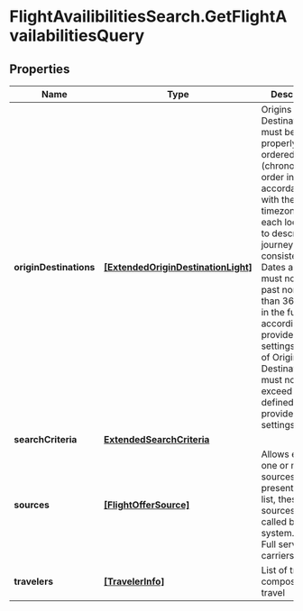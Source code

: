 # FlightAvailibilitiesSearch.GetFlightAvailabilitiesQuery

## Properties

Name | Type | Description | Notes
------------ | ------------- | ------------- | -------------
**originDestinations** | [**[ExtendedOriginDestinationLight]**](ExtendedOriginDestinationLight.md) | Origins and Destinations must be properly ordered in time (chronological order in accordance with the timezone of each location) to describe the journey consistently. Dates and times must not be past nor more than 365 days in the future, according to provider settings.Number of Origins and Destinations must not exceed the limit defined in provider settings. | 
**searchCriteria** | [**ExtendedSearchCriteria**](ExtendedSearchCriteria.md) |  | [optional] 
**sources** | [**[FlightOfferSource]**](FlightOfferSource.md) | Allows enable one or more sources. If present in the list, these sources will be called by the system.  GDS : Full service carriers | 
**travelers** | [**[TravelerInfo]**](TravelerInfo.md) | List of travelers composing the travel | 


